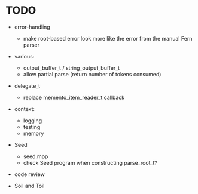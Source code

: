 # TODO

* error-handling
    * make root-based error look more like the error from the manual Fern parser

* various:
    * output_buffer_t / string_output_buffer_t
    * allow partial parse (return number of tokens consumed)

* delegate_t
    * replace memento_item_reader_t callback

* context:
    * logging
    * testing
    * memory

* Seed
    * seed.mpp
    * check Seed program when constructing parse_root_t?

* code review

* Soil and Toil
